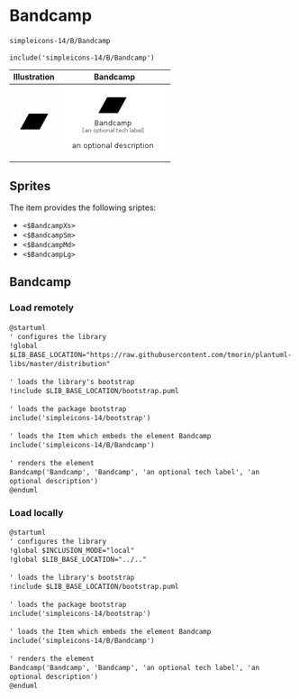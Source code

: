 # Bandcamp


```text
simpleicons-14/B/Bandcamp
```

```text
include('simpleicons-14/B/Bandcamp')
```



| Illustration | Bandcamp |
| :---: | :---: |
| ![illustration for Illustration](../../simpleicons-14/B/Bandcamp.png) | ![illustration for Bandcamp](../../simpleicons-14/B/Bandcamp.Local.png) |



## Sprites
The item provides the following sriptes:

- `<$BandcampXs>`
- `<$BandcampSm>`
- `<$BandcampMd>`
- `<$BandcampLg>`





## Bandcamp

### Load remotely
```plantuml
@startuml
' configures the library
!global $LIB_BASE_LOCATION="https://raw.githubusercontent.com/tmorin/plantuml-libs/master/distribution"

' loads the library's bootstrap
!include $LIB_BASE_LOCATION/bootstrap.puml

' loads the package bootstrap
include('simpleicons-14/bootstrap')

' loads the Item which embeds the element Bandcamp
include('simpleicons-14/B/Bandcamp')

' renders the element
Bandcamp('Bandcamp', 'Bandcamp', 'an optional tech label', 'an optional description')
@enduml
```

### Load locally
```plantuml
@startuml
' configures the library
!global $INCLUSION_MODE="local"
!global $LIB_BASE_LOCATION="../.."

' loads the library's bootstrap
!include $LIB_BASE_LOCATION/bootstrap.puml

' loads the package bootstrap
include('simpleicons-14/bootstrap')

' loads the Item which embeds the element Bandcamp
include('simpleicons-14/B/Bandcamp')

' renders the element
Bandcamp('Bandcamp', 'Bandcamp', 'an optional tech label', 'an optional description')
@enduml
```

